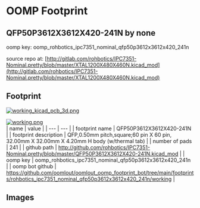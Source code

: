 # OOMP Footprint  
## QFP50P3612X3612X420-241N  by none  
  
oomp key: oomp_rohbotics_ipc7351_nominal_qfp50p3612x3612x420_241n  
  
source repo at: [http://gitlab.com/rohbotics/IPC7351-Nominal.pretty/blob/master/XTAL1200X480X460N.kicad_mod](http://gitlab.com/rohbotics/IPC7351-Nominal.pretty/blob/master/XTAL1200X480X460N.kicad_mod)  
## Footprint  
  
[![working_kicad_pcb_3d.png](working_kicad_pcb_3d_600.png)](working_kicad_pcb_3d.png)  
  
[![working.png](working_600.png)](working.png)  
| name | value | 
| --- | --- | 
| footprint name | QFP50P3612X3612X420-241N | 
| footprint description | QFP,0.50mm pitch,square;60 pin X 60 pin, 32.00mm X 32.00mm X 4.20mm H body (w/thermal tab) | 
| number of pads | 241 | 
| github path | http://github.com/rohbotics/IPC7351-Nominal.pretty/blob/master/QFP50P3612X3612X420-241N.kicad_mod | 
| oomp key | oomp_rohbotics_ipc7351_nominal_qfp50p3612x3612x420_241n | 
| oomp bot github | https://github.com/oomlout/oomlout_oomp_footprint_bot/tree/main/footprints/rohbotics_ipc7351_nominal_qfp50p3612x3612x420_241n/working | 
## Images  
